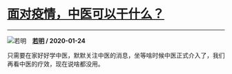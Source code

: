 # [面对疫情，中医可以干什么？](https://www.zhihu.com/answer/984234830)

-----------------------------------------------------------

![若明](https://pic4.zhimg.com/v2-ff6af7f10e33484cd0ea93d54ed1844d.jpg?source=1940ef5c "若明")&emsp;**[若明](https://www.zhihu.com/people/di-huo-ming-yi-37) / 2020-01-24**

只需要在家好好学中医，默默关注中医的消息，坐等啥时候中医正式介入了，我们再看中医的疗效，现在说啥都没用。

